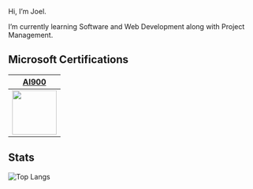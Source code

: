 Hi, I’m Joel.

I’m currently learning Software and Web Development along with Project Management.

<Resume src="https://incandescent-choux-757d2b.netlify.app/">

## Microsoft Certifications

|[AI900](https://www.linkedin.com/feed/update/urn:li:activity:7085432901764284417/)|
|---|
|<img src="https://github.com/joel-mainey/joel-mainey/assets/64710295/a3ed4c9a-1804-466c-ad3d-2dcb9b87b0b6" width="90px">|


## Stats

![Top Langs](https://github-readme-stats.vercel.app/api/top-langs/?username=joel-mainey&layout=compact&theme=radical)
